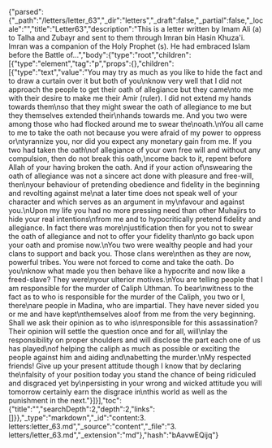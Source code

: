 {"parsed":{"_path":"/letters/letter_63","_dir":"letters","_draft":false,"_partial":false,"_locale":"","title":"Letter63","description":"This is a letter written by Imam Ali (a) to Talha and Zubayr and sent to them through Imran bin Hasin Khuza'i. Imran was a companion of the Holy Prophet (s). He had embraced Islam before the Battle of...","body":{"type":"root","children":[{"type":"element","tag":"p","props":{},"children":[{"type":"text","value":"You may try as much as you like to hide the fact and to draw a curtain over it but both of you\nknow very well that I did not approach the people to get their oath of allegiance but they came\nto me with their desire to make me their Amir (ruler). I did not extend my hands towards them\nso that they might swear the oath of allegiance to me but they themselves extended their\nhands towards me. And you two were among those who had flocked around me to swear the\noath.\nYou all came to me to take the oath not because you were afraid of my power to oppress or\ntyrannize you, nor did you expect any monetary gain from me. If you two had taken the oath\nof allegiance of your own free will and without any compulsion, then do not break this oath,\ncome back to it, repent before Allah of your having broken the oath. And if your action of\nswearing the oath of allegiance was not a sincere act done with pleasure and free-will, then\nyour behaviour of pretending obedience and fidelity in the beginning and revolting against me\nat a later time does not speak well of your character and which serves as an argument in my\nfavour and against you.\nUpon my life you had no more pressing need than other Muhajirs to hide your real intentions\nfrom me and to hypocritically pretend fidelity and allegiance. In fact there was more\njustification then for you not to swear the oath of allegiance and not to offer your fidelity than\nto go back upon your oath and promise now.\nYou two were wealthy people and had your clans to support and back you. Those clans were\nthen as they are now, powerful tribes. You were not forced to come and take the oath. Do you\nknow what made you then behave like a hypocrite and now like a freed-slave? They were\nyour ulterior motives.\nYou are telling people that I am responsible for the murder of Caliph Uthman. To bear\nwitness to the fact as to who is responsible for the murder of the Caliph, you two or I, there\nare people in Madina, who are impartial. They have never sided you or me and have kept\nthemselves aloof from me from the very beginning. Shall we ask their opinion as to who is\nresponsible for this assassination? Their opinion will settle the question once and for all, will\nlay the responsibility on proper shoulders and will disclose the part each one of us has played\nof helping the caliph as much as possible or exciting the people against him and aiding and\nabetting the murder.\nMy respected friends! Give up your present attitude though I know that by declaring the\nfalsity of your position today you stand the chance of being ridiculed and disgraced yet by\npersisting in your wrong and wicked attitude you will tomorrow certainly earn the disgrace in\nthis world as well as the punishment in the next."}]}],"toc":{"title":"","searchDepth":2,"depth":2,"links":[]}},"_type":"markdown","_id":"content:3. letters:letter_63.md","_source":"content","_file":"3. letters/letter_63.md","_extension":"md"},"hash":"bAavwEQijq"}